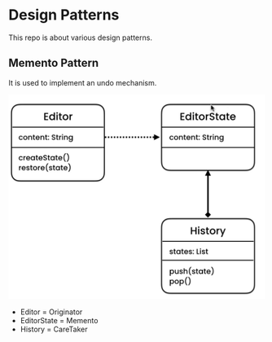 # Design Patterns
This repo is about various design patterns.

## Memento Pattern
It is used to implement an undo mechanism.

![Memento UML](./images/memento_UML.PNG)

* Editor = Originator
* EditorState = Memento
* History = CareTaker

